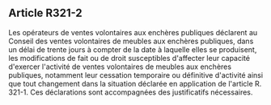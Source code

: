 Article R321-2
----
Les opérateurs de ventes volontaires aux enchères publiques déclarent au Conseil
des ventes volontaires de meubles aux enchères publiques, dans un délai de
trente jours à compter de la date à laquelle elles se produisent, les
modifications de fait ou de droit susceptibles d'affecter leur capacité
d'exercer l'activité de ventes volontaires de meubles aux enchères publiques,
notamment leur cessation temporaire ou définitive d'activité ainsi que tout
changement dans la situation déclarée en application de l'article R. 321-1. Ces
déclarations sont accompagnées des justificatifs nécessaires.
